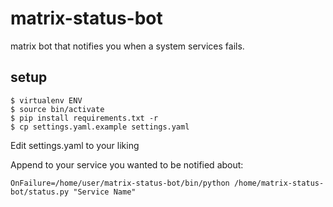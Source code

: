 # matrix-status-bot

matrix bot that notifies you when a system services fails.

## setup
```
$ virtualenv ENV
$ source bin/activate
$ pip install requirements.txt -r
$ cp settings.yaml.example settings.yaml
```

Edit settings.yaml to your liking

Append to your service you wanted to be notified about:
```
OnFailure=/home/user/matrix-status-bot/bin/python /home/matrix-status-bot/status.py "Service Name"
```
